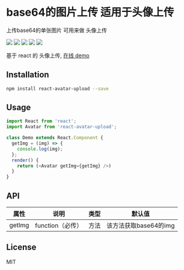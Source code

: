 <!--
 * @Author: DaQing Lu
 * @Date: 2020-03-20 20:42:04
 * @LastEditors: DaQing Lu
 * @LastEditTime: 2020-03-24 18:29:54
 * @Description: file content
 -->
# base64的图片上传 适用于头像上传
上传base64的单张图片 可用来做 头像上传



![](https://img.shields.io/badge/npm-6.14.2-orange.svg) 
![](https://img.shields.io/github/issues/ldq429/react-avatar-upload.svg) 
![](https://img.shields.io/github/forks/ldq429/react-avatar-upload.svg) 
![](https://img.shields.io/github/stars/ldq429/react-avatar-upload.svg) 
![](https://img.shields.io/github/license/ldq429/react-avatar-upload.svg)




基于 react 的 头像上传, [在线 demo](https://ldq429.github.io/react-avatar-upload/)

## Installation

```bash
npm install react-avatar-upload --save
```

## Usage

```javascript
import React from 'react';
import Avatar from 'react-avatar-upload';

class Demo extends React.Component {
  getImg = (img) => {
    console.log(img);
  };
  render() {
    return (<Avatar getImg={getImg} />)
  }
}
```

## API


| 属性 | 说明 | 类型 | 默认值
| --- | --- | --- | -- |
| getImg | function（必传） | 方法 | 该方法获取base64的img


## License
MIT
